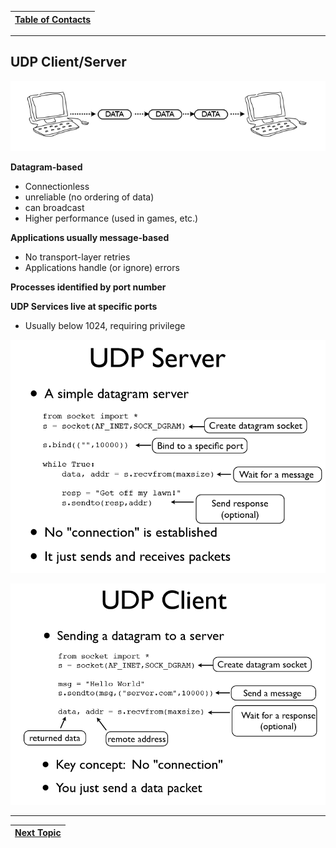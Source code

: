 |[Table of Contacts](/00-Table-of-Contents.md)|
|---|

---

## UDP Client/Server

![](../../.gitbook/assets/udp1.PNG)

**Datagram-based** 

* Connectionless
* unreliable \(no ordering of data\)
* can broadcast 
* Higher performance \(used in games, etc.\)

**Applications usually message-based** 

* No transport-layer retries 
* Applications handle \(or ignore\) errors 

**Processes identified by port number** 

**UDP Services live at specific ports** 

* Usually below 1024, requiring privilege

![](../../.gitbook/assets/udp22.PNG)

![](../../.gitbook/assets/udp33.PNG)

---

|[Next Topic](/03-intro-to-sockets/udp-client-server/README.md)|
|---|
